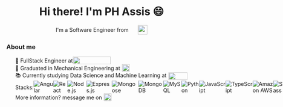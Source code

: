 <div>
  <h1 align="center">Hi there! I'm PH Assis &#128516;</h1>
  <div
    style="
      display: flex;
      flex-flow: row wrap;
      justify-content: center;
      align-items: center;
      margin: 0 auto;
      gap: 10px;
    "
  >
    I'm a Software Engineer from
    <img
      style="width: 25px; height: 25px; padding-left: 15px"
      align="center"
      src="https://upload.wikimedia.org/wikipedia/commons/4/4a/Brazilian_flag_icon_round.svg"
    />
  </div>

  <h3>About me</h3>
  <ul>
    <li
      style="
        margin: 0;
        display: flex;
        flex-flow: row nowrap;
        align-items: center;
      "
    >
      💼 FullStack Engineer at
      <a href="https://sitemate.com/">
        <img
          src="https://sitemate.com/wp-content/uploads/2020/11/Group-2.svg"
          align="center"
          style="width: 100px; height: 20px; vertical-align: middle"
        />
      </a>
    </li>
    <li
      style="
        margin: 0;
        display: flex;
        flex-flow: row nowrap;
        align-items: center;
      "
    >
      🏫 Graduated in Mechanical Engineering at
      <a href="https://unesc.br/">
        <img
          src="https://unesc.br/sisunesc/css/img/brand.png"
          align="center"
          style="
            width: 20px;
            height: 20px;
            padding-left: 5px;
            vertical-align: middle;
          "
        />
      </a>
    </li>
    <li
      style="
        margin: 0;
        display: flex;
        flex-flow: row nowrap;
        align-items: center;
      "
    >
      📚 Currently studying Data Science and Machine Learning at
      <a>
        <img
          src="https://upload.wikimedia.org/wikipedia/commons/7/7c/Kaggle_logo.png"
          align="center"
          style="
            width: 50px;
            height: 20px;
            padding-left: 5px;
            vertical-align: middle;
          "
        />
      </a>
    </li>
    <li
      style="
        margin: 0;
        display: flex;
        flex-flow: row nowrap;
        align-items: center;
      "
    >
      Stacks:
      <br />
      <img
        src="https://img.shields.io/badge/-Angular-DD0031?style=flat-square&logo=angular&logoColor=white"
        align="center"
        alt="Angular"
      />
      <img
        src="https://img.shields.io/badge/-React-61DAFB?style=flat-square&logo=react&logoColor=white"
        align="center"
        alt="React"
      />
      <img
        src="https://img.shields.io/badge/-Node.js-339933?style=flat-square&logo=node.js&logoColor=white"
        align="center"
        alt="Node.js"
      />
      <img
        src="https://img.shields.io/badge/-Express.js-000000?style=flat-square&logo=express&logoColor=white"
        align="center"
        alt="Express.js"
      />
      <br />
      <img
        src="https://img.shields.io/badge/-Mongoose-47A248?style=flat-square&logo=mongodb&logoColor=white"
        align="center"
        alt="Mongoose"
      />
      <img
        src="https://img.shields.io/badge/-MongoDB-47A248?style=flat-square&logo=mongodb&logoColor=white"
        align="center"
        alt="MongoDB"
      />
      <img
        src="https://img.shields.io/badge/-MySQL-4479A1?style=flat-square&logo=mysql&logoColor=white"
        align="center"
        alt="MySQL"
      />
      <img
        src="https://img.shields.io/badge/-Python-3776AB?style=flat-square&logo=python&logoColor=white"
        align="center"
        alt="Python"
      />
      <br />
      <img
        src="https://img.shields.io/badge/-JavaScript-F7DF1E?style=flat-square&logo=javascript&logoColor=black"
        align="center"
        alt="JavaScript"
      />
      <img
        src="https://img.shields.io/badge/-TypeScript-3178C6?style=flat-square&logo=typescript&logoColor=white"
        align="center"
        alt="TypeScript"
      />
      <img
        src="https://img.shields.io/badge/-Amazon%20AWS-232F3E?style=flat-square&logo=amazon-aws&logoColor=white"
        align="center"
        alt="Amazon AWS"
      />
      <img
        src="https://img.shields.io/badge/-Sass-CC6699?style=flat-square&logo=sass&logoColor=white"
        align="center"
        alt="Sass"
      />
      <br />
      <img
        src="https://img.shields.io/badge/-Tailwind%20CSS-38B2AC?style=flat-square&logo=tailwind-css&logoColor=white"
        align="center"
        alt="Tailwind CSS"
      />
      <img
        src="https://img.shields.io/badge/-RxJS-D81B60?style=flat-square&logo=reactivex&logoColor=white"
        align="center"
        alt="RxJS"
      />
      <img
        src="https://img.shields.io/badge/-Redux-764ABC?style=flat-square&logo=redux&logoColor=white"
        align="center"
        alt="Redux"
      />
      <img
        src="https://img.shields.io/badge/-Jest-C21325?style=flat-square&logo=jest&logoColor=white"
        align="center"
        alt="Jest"
      />
    </li>
    <li
      style="
        margin: 0;
        display: flex;
        flex-flow: row nowrap;
        align-items: center;
      "
    >
      More information? message me on
      <a
        style="padding-left: 5px"
        href="https://www.linkedin.com/in/imphassis/"
      >
        <img
          src="https://upload.wikimedia.org/wikipedia/commons/thumb/c/ca/LinkedIn_logo_initials.png/768px-LinkedIn_logo_initials.png"
          align="center"
          style="width: 20px; height: 20px; vertical-align: middle"
        />
      </a>
    </li>
  </ul>
</div>

